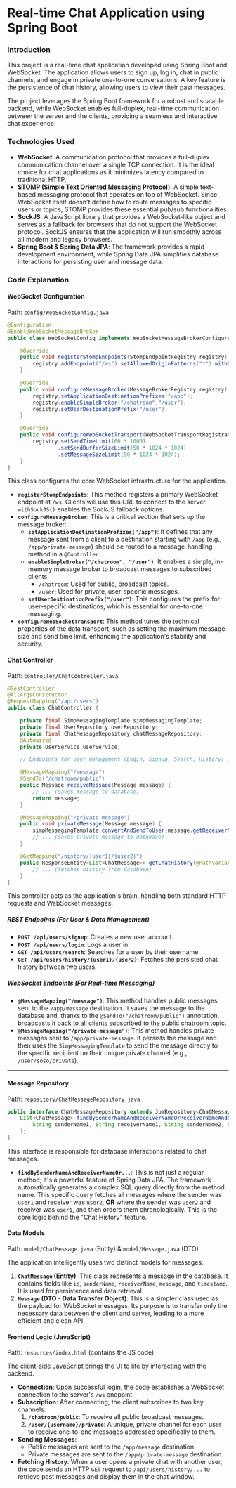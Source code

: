
# Real-time Chat Application using Spring Boot


### Introduction

This project is a real-time chat application developed using Spring Boot and WebSocket. The application allows users to sign up, log in, chat in public channels, and engage in private one-to-one conversations. A key feature is the persistence of chat history, allowing users to view their past messages.

The project leverages the Spring Boot framework for a robust and scalable backend, while WebSocket enables full-duplex, real-time communication between the server and the clients, providing a seamless and interactive chat experience.


### Technologies Used

* **WebSocket**: A communication protocol that provides a full-duplex communication channel over a single TCP connection. It is the ideal choice for chat applications as it minimizes latency compared to traditional HTTP.
* **STOMP (Simple Text Oriented Messaging Protocol)**: A simple text-based messaging protocol that operates on top of WebSocket. Since WebSocket itself doesn't define how to route messages to specific users or topics, STOMP provides these essential pub/sub functionalities.
* **SockJS**: A JavaScript library that provides a WebSocket-like object and serves as a fallback for browsers that do not support the WebSocket protocol. SockJS ensures that the application will run smoothly across all modern and legacy browsers.
* **Spring Boot & Spring Data JPA**: The framework provides a rapid development environment, while Spring Data JPA simplifies database interactions for persisting user and message data.


### Code Explanation

#### WebSocket Configuration
Path: `config/WebSocketConfig.java`
```java
@Configuration
@EnableWebSocketMessageBroker
public class WebSocketConfig implements WebSocketMessageBrokerConfigurer {

    @Override
    public void registerStompEndpoints(StompEndpointRegistry registry) {
        registry.addEndpoint("/ws").setAllowedOriginPatterns("*").withSockJS();
    }

    @Override
    public void configureMessageBroker(MessageBrokerRegistry registry) {
        registry.setApplicationDestinationPrefixes("/app");
        registry.enableSimpleBroker("/chatroom","/user");
        registry.setUserDestinationPrefix("/user");
    }

    @Override
    public void configureWebSocketTransport(WebSocketTransportRegistration registry) {
        registry.setSendTimeLimit(60 * 1000)
                .setSendBufferSizeLimit(50 * 1024 * 1024)
                .setMessageSizeLimit(50 * 1024 * 1024);
    }
}
```


This class configures the core WebSocket infrastructure for the application.

  * **`registerStompEndpoints`**: This method registers a primary WebSocket endpoint at `/ws`. Clients will use this URL to connect to the server. `withSockJS()` enables the SockJS fallback options.
  * **`configureMessageBroker`**: This is a critical section that sets up the message broker:
      * **`setApplicationDestinationPrefixes("/app")`**: It defines that any message sent from a client to a destination starting with `/app` (e.g., `/app/private-message`) should be routed to a message-handling method in a `@Controller`.
      * **`enableSimpleBroker("/chatroom", "/user")`**: It enables a simple, in-memory message broker to broadcast messages to subscribed clients.
          * `/chatroom`: Used for public, broadcast topics.
          * `/user`: Used for private, user-specific messages.
      * **`setUserDestinationPrefix("/user")`**: This configures the prefix for user-specific destinations, which is essential for one-to-one messaging.
  * **`configureWebSocketTransport`**: This method tunes the technical properties of the data transport, such as setting the maximum message size and send time limit, enhancing the application's stability and security.


#### Chat Controller

Path: `controller/ChatController.java`

```java
@RestController
@AllArgsConstructor
@RequestMapping("/api/users")
public class ChatController {

    private final SimpMessagingTemplate simpMessagingTemplate;
    private final UserRepository userRepository;
    private final ChatMessageRepository chatMessageRepository;
    @Autowired
    private UserService userService;

    // Endpoints for user management (Login, Signup, Search, History) ...

    @MessageMapping("/message")
    @SendTo("/chatroom/public")
    public Message receiveMessage(Message message) {
        // ... (saves message to database)
        return message;
    }

    @MessageMapping("/private-message")
    public void privateMessage(Message message) {
        simpMessagingTemplate.convertAndSendToUser(message.getReceiverName(), "/private", message);
        // ... (saves private message to database)
    }

    @GetMapping("/history/{user1}/{user2}")
    public ResponseEntity<List<ChatMessage>> getChatHistory(@PathVariable String user1, @PathVariable String user2) {
        // ... (fetches history from database)
    }
}
```

This controller acts as the application's brain, handling both standard HTTP requests and WebSocket messages.

##### REST Endpoints (For User & Data Management)

  * **`POST /api/users/signup`**: Creates a new user account.
  * **`POST /api/users/login`**: Logs a user in.
  * **`GET /api/users/search`**: Searches for a user by their username.
  * **`GET /api/users/history/{user1}/{user2}`**: Fetches the persisted chat history between two users.

##### WebSocket Endpoints (For Real-time Messaging)

  * **`@MessageMapping("/message")`**: This method handles public messages sent to the `/app/message` destination. It saves the message to the database and, thanks to the `@SendTo("/chatroom/public")` annotation, broadcasts it back to all clients subscribed to the public chatroom topic.
  * **`@MessageMapping("/private-message")`**: This method handles private messages sent to `/app/private-message`. It persists the message and then uses the `SimpMessagingTemplate` to send the message directly to the specific recipient on their unique private channel (e.g., `/user/soso/private`).

-----

#### Message Repository

Path: `repository/ChatMessageRepository.java`

```java
public interface ChatMessageRepository extends JpaRepository<ChatMessage, Long> {
    List<ChatMessage> findBySenderNameAndReceiverNameOrReceiverNameAndSenderNameOrderByTimestampAsc(
        String senderName1, String receiverName1, String senderName2, String receiverName2
    );
}
```

This interface is responsible for database interactions related to chat messages.

  * **`findBySenderNameAndReceiverNameOr...`**: This is not just a regular method; it's a powerful feature of Spring Data JPA. The framework automatically generates a complex SQL query directly from the method name. This specific query fetches all messages where the sender was `user1` and receiver was `user2`, **OR** where the sender was `user2` and receiver was `user1`, and then orders them chronologically. This is the core logic behind the "Chat History" feature.


#### Data Models

Path: `model/ChatMessage.java` (Entity) & `model/Message.java` (DTO)

The application intelligently uses two distinct models for messages:

1.  **`ChatMessage` (Entity)**: This class represents a message in the database. It contains fields like `id`, `senderName`, `receiverName`, `message`, and `timestamp`. It is used for persistence and data retrieval.
2.  **`Message` (DTO - Data Transfer Object)**: This is a simpler class used as the payload for WebSocket messages. Its purpose is to transfer only the necessary data between the client and server, leading to a more efficient and clean API.


#### Frontend Logic (JavaScript)

Path: `resources/index.html` (contains the JS code)

The client-side JavaScript brings the UI to life by interacting with the backend.

  * **Connection**: Upon successful login, the code establishes a WebSocket connection to the server's `/ws` endpoint.
  * **Subscription**: After connecting, the client subscribes to two key channels:
    1.  **`/chatroom/public`**: To receive all public broadcast messages.
    2.  **`/user/{username}/private`**: A unique, private channel for each user to receive one-to-one messages addressed specifically to them.
  * **Sending Messages**:
      * Public messages are sent to the `/app/message` destination.
      * Private messages are sent to the `/app/private-message` destination.
  * **Fetching History**: When a user opens a private chat with another user, the code sends an HTTP `GET` request to `/api/users/history/...` to retrieve past messages and display them in the chat window.


